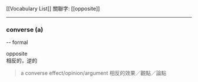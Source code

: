 [[Vocabulary List]]
關聯字: [[opposite]]

---

### converse  (a)
--  formal  

opposite  
相反的，逆的  

>a converse effect/opinion/argument 
>相反的效果／觀點／論點 